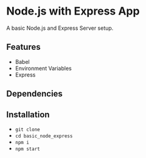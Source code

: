 # Node.js with Express App

A basic Node.js and Express Server setup.

## Features
* Babel
* Environment Variables
* Express

## Dependencies


## Installation
* `git clone`
* `cd basic_node_express`
* `npm i`
* `npm start`

